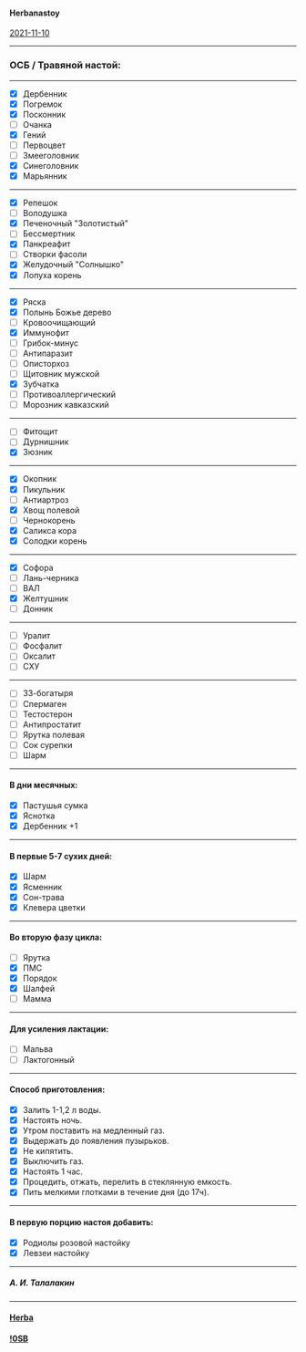 #### Herbanastoy   
[2021-11-10](2021-11-10.md)
***  
### ОСБ / Травяной настой:  

***  
- [x] Дербенник
- [x] Погремок 
- [x] Посконник
- [ ] Очанка
- [x] Гений
- [ ] Первоцвет
- [ ] Змееголовник
- [x] Синеголовник
- [x] Марьянник  

***
- [x] Репешок
- [ ] Володушка
- [x] Печеночный "Золотистый"
- [ ] Бессмертник 
- [x] Панкреафит
- [ ] Створки фасоли
- [x] Желудочный "Солнышко"
- [x] Лопуха корень  

***
- [x] Ряска
- [x] Полынь Божье дерево
- [ ] Кровоочищающий
- [x] Иммунофит
- [ ] Грибок-минус
- [ ] Антипаразит
- [ ] Описторхоз
- [ ] Щитовник мужской
- [x] Зубчатка
- [ ] Противоаллергический
- [ ] Морозник кавказский  

***
- [ ] Фитощит
- [ ] Дурнишник
- [x] Зюзник  

***
- [x] Окопник
- [x] Пикульник
- [ ] Антиартроз
- [x] Хвощ полевой
- [ ] Чернокорень
- [x] Саликса кора
- [x] Солодки корень  

***
- [x] Софора
- [ ] Лань-черника
- [ ] ВАЛ
- [x] Желтушник
- [ ] Донник  

***
- [ ] Уралит
- [ ] Фосфалит
- [ ] Оксалит
- [ ] СХУ  

***
- [ ] 33-богатыря
- [ ] Спермаген
- [ ] Тестостерон
- [ ] Антипростатит
- [ ] Ярутка полевая
- [ ] Сок сурепки
- [ ] Шарм  

***
#### В дни месячных:
- [x] Пастушья сумка
- [x] Яснотка
- [x] Дербенник +1  

***
#### В первые 5-7 сухих дней:
- [x] Шарм
- [x] Ясменник
- [x] Сон-трава
- [x] Клевера цветки  

***
#### Во вторую фазу цикла:
- [ ] Ярутка
- [x] ПМС
- [x] Порядок
- [x] Шалфей
- [ ] Мамма  

***
#### Для усиления лактации:
- [ ] Мальва
- [ ] Лактогонный  

***
#### Способ приготовления:
- [x] Залить 1-1,2 л воды.
- [x] Настоять ночь.
- [x] Утром поставить на медленный газ.
- [x] Выдержать до появления пузырьков.
- [x] Не кипятить. 
- [x] Выключить газ.
- [x] Настоять 1 час.
- [x] Процедить, отжать, перелить в стеклянную емкость.
- [x] Пить мелкими глотками в течение дня (до 17ч).  

***
####  В первую порцию настоя добавить:
- [x] Родиолы розовой настойку
- [x] Левзеи настойку  

***
##### А. И. Талалакин  

***
#### [Herba](Herba.md#Herba)  
#### [!0SB](!0SB.md#OSB)  
